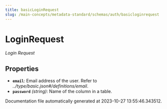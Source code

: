 ```yaml
---
title: basicLoginRequest
slug: /main-concepts/metadata-standard/schemas/auth/basicloginrequest
---
```


# LoginRequest

*Login Request*

## Properties

- **`email`**: Email address of the user. Refer to *../type/basic.json#/definitions/email*.
- **`password`** *(string)*: Name of the column in a table.


Documentation file automatically generated at 2023-10-27 13:55:46.343512.
